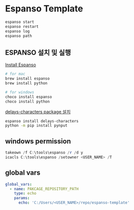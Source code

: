 # Espanso Template

```zsh
espanso start
espanso restart
espanso log
espanso path
```

## ESPANSO 설치 및 실행

[Install Espanso](https://espanso.org/install/)

```zsh
# for mac
brew install espanso
brew install python

# for windows
choco install espanso
choco install python
```

[delays-characters package 설치](https://hub.espanso.org/delays-characters)

```zsh
espanso install delays-characters
python -m pip install pynput
```

## windows permission

```powershell
takeown /f C:\tools\espanso /r /d y
icacls C:\tools\espanso /setowner <USER_NAME> /T
```

## global vars

```yaml
global_vars:
  - name: PAKCAGE_REPOSITORY_PATH
    type: echo
    params:
      echo: 'C:/Users/<USER_NAME>/repo/espanso-template'
```
